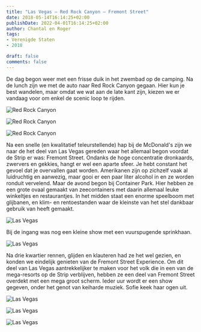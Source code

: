 ```yaml
---
title: "Las Vegas – Red Rock Canyon – Fremont Street"
date: 2018-05-14T16:14:25+02:00
publishDate: 2022-04-01T16:14:25+02:00
author: Chantal en Roger
tags:
- Verenigde Staten
- 2018

draft: false
comments: false
---
```


De dag begon weer met een frisse duik in het zwembad op de camping. Na de lunch zijn we met de auto naar Red Rock Canyon gegaan. Hier kun je best wandelen, maar omdat we wat aan de late kant zijn, kiezen we er vandaag voor om enkel de scenic loop te rijden.

![Red Rock Canyon](./images/IMG_5177[4].jpg)

![Red Rock Canyon](./images/IMG_5180[4].jpg)

![Red Rock Canyon](./images/IMG_4083[4].jpg)

Na een snelle (en kwalitatief teleurstellende) hap bij de McDonald's zijn we naar de het deel van Las Vegas gereden waar het allemaal begon voordat de Strip er was: Fremont Street. Ondanks de hoge concentratie dronkaards, zwervers en gekkies, hangt er wel een aparte sfeer. Je hebt constant het gevoel dat je overvallen gaat worden. Amerikanen zijn op zichzelf vaak al luidruchtig en aanwezig, maar gooi er een paar liter alcohol in en ze worden ronduit vervelend. Maar de avond begon bij Container Park. Hier hebben ze een grote ovaal gemaakt van zeecontainers met daarin allemaal leuke winkeltjes en restaurantjes. In het midden staat een enorme speelboom met glijbanen, en klim- en rentoestanden waar de kleinste van het stel dankbaar gebruik van heeft gemaakt.

![Las Vegas](./images/IMG_5196[4].jpg)

Bij de ingang was nog een kleine show met een vuurspugende sprinkhaan.

![Las Vegas](./images/IMG_4089[4].jpg)

Na drie kwartier rennen, glijden en klauteren had ze het wel gezien, en konden we eindelijk genieten van de Fremont Street Experience. Om dit deel van Las Vegas aantrekkelijker te maken voor het volk die in een van de mega-resorts op de Strip verblijven, hebben ze een deel van Fremont Street overdekt met een mega groot scherm. Ieder uur wordt er een show gegeven, onder het genot van keiharde muziek. Sofie keek haar ogen uit.

![Las Vegas](./images/IMG_4091[4].jpg)

![Las Vegas](./images/IMG_4094[4].jpg)

![Las Vegas](./images/IMG_4098[4].jpg)
